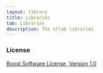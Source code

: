 ```yaml
---
layout: library
title: Libraries
tab: Libraries
description: The stlab libraries
---
```


### License ###
[Boost Software License, Version 1.0](http://www.boost.org/LICENSE_1_0.txt)
